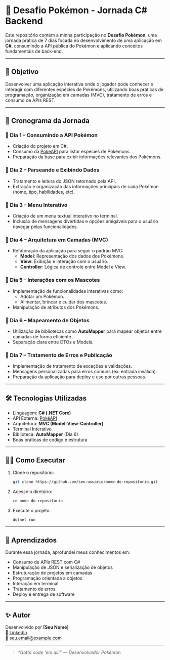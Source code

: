 # 🧩 Desafio Pokémon - Jornada C# Backend

Este repositório contém a minha participação no **Desafio Pokémon**, uma jornada prática de 7 dias focada no desenvolvimento de uma aplicação em **C#**, consumindo a API pública do Pokémon e aplicando conceitos fundamentais de back-end.

---

## 🚀 Objetivo

Desenvolver uma aplicação interativa onde o jogador pode conhecer e interagir com diferentes espécies de Pokémons, utilizando boas práticas de programação, organização em camadas (MVC), tratamento de erros e consumo de APIs REST.

---

## 📅 Cronograma da Jornada

### 📌 Dia 1 – Consumindo a API Pokémon
- Criação do projeto em C#.
- Consumo da [PokéAPI](https://pokeapi.co/) para listar espécies de Pokémons.
- Preparação da base para exibir informações relevantes dos Pokémons.

### 📌 Dia 2 – Parseando e Exibindo Dados
- Tratamento e leitura do JSON retornado pela API.
- Extração e organização das informações principais de cada Pokémon (nome, tipo, habilidades, etc).

### 📌 Dia 3 – Menu Interativo
- Criação de um menu textual interativo no terminal.
- Inclusão de mensagens divertidas e opções amigáveis para o usuário navegar pelas funcionalidades.

### 📌 Dia 4 – Arquitetura em Camadas (MVC)
- Refatoração da aplicação para seguir o padrão MVC:
  - **Model**: Representação dos dados dos Pokémons.
  - **View**: Exibição e interação com o usuário.
  - **Controller**: Lógica de controle entre Model e View.

### 📌 Dia 5 – Interações com os Mascotes
- Implementação de funcionalidades interativas como:
  - Adotar um Pokémon.
  - Alimentar, brincar e cuidar dos mascotes.
- Manipulação de atributos dos Pokémons.

### 📌 Dia 6 – Mapeamento de Objetos
- Utilização de bibliotecas como **AutoMapper** para mapear objetos entre camadas de forma eficiente.
- Separação clara entre DTOs e Models.

### 📌 Dia 7 – Tratamento de Erros e Publicação
- Implementação de tratamento de exceções e validações.
- Mensagens personalizadas para erros comuns (ex: entrada inválida).
- Preparação da aplicação para deploy e uso por outras pessoas.

---

## 🛠️ Tecnologias Utilizadas

- Linguagem: **C# (.NET Core)**
- API Externa: [PokéAPI](https://pokeapi.co/)
- Arquitetura: **MVC (Model-View-Controller)**
- Terminal Interativo
- Biblioteca: **AutoMapper** (Dia 6)
- Boas práticas de código e estrutura

---

## 🐱‍👤 Como Executar

1. Clone o repositório:
   ```bash
   git clone https://github.com/seu-usuario/nome-do-repositorio.git
   ```

2. Acesse o diretório:
   ```bash
   cd nome-do-repositorio
   ```

3. Execute o projeto:
   ```bash
   dotnet run
   ```

---

## 🎯 Aprendizados

Durante essa jornada, aprofundei meus conhecimentos em:
- Consumo de APIs REST com C#
- Manipulação de JSON e serialização de objetos
- Estruturação de projetos em camadas
- Programação orientada a objetos
- Interação em terminal
- Tratamento de erros
- Deploy e entrega de software

---

## ✨ Autor

Desenvolvido por **[Seu Nome]**  
🔗 [LinkedIn](https://www.linkedin.com/in/seu-linkedin)  
📧 seu.email@example.com

---

> *“Gotta code 'em all!” — Desenvolvedor Pokémon*